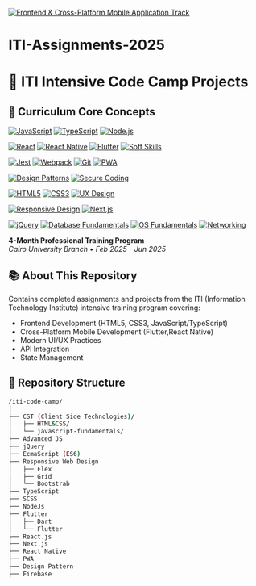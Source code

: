 [![Frontend & Cross-Platform Mobile Application Track](https://img.shields.io/badge/Track-Frontend_&_Cross_Platform_Mobile_App-2B2D42?style=for-the-badge&logo=ionic&logoColor=white)](https://www.iti.gov.eg/iti/home)

# ITI-Assignments-2025

# 🚀 ITI Intensive Code Camp Projects

## 📘 Curriculum Core Concepts

[![JavaScript](https://img.shields.io/badge/JavaScript-F7DF1E?style=flat&logo=javascript&logoColor=black)](https://developer.mozilla.org/en-US/docs/Web/JavaScript)
[![TypeScript](https://img.shields.io/badge/TypeScript-3178C6?style=flat&logo=typescript&logoColor=white)](https://www.typescriptlang.org/)
[![Node.js](https://img.shields.io/badge/Node.js-339933?style=flat&logo=nodedotjs&logoColor=white)](https://nodejs.org/en/docs/)

[![React](https://img.shields.io/badge/React-20232A?style=flat&logo=react&logoColor=61DAFB)](https://reactjs.org/)
[![React Native](https://img.shields.io/badge/React_Native-20232A?style=flat&logo=react&logoColor=61DAFB)](https://reactnative.dev/)
[![Flutter](https://img.shields.io/badge/Flutter-02569B?style=flat&logo=flutter&logoColor=white)](https://flutter.dev/)
[![Soft Skills](https://img.shields.io/badge/Soft_Skills-FF6B6B?style=flat&logo=storybook&logoColor=white)](https://www.coursera.org/courses?query=soft%20skills)

[![Jest](https://img.shields.io/badge/Jest-C21325?style=flat&logo=jest&logoColor=white)](https://jestjs.io/)
[![Webpack](https://img.shields.io/badge/Webpack-8DD6F9?style=flat&logo=webpack&logoColor=black)](https://webpack.js.org/)
[![Git](https://img.shields.io/badge/Git-F05032?style=flat&logo=git&logoColor=white)](https://git-scm.com/book/en/v2)
[![PWA](https://img.shields.io/badge/PWA-5A0FC8?style=flat&logo=pwa&logoColor=white)](https://web.dev/progressive-web-apps/)

[![Design Patterns](https://img.shields.io/badge/Design_Patterns-FFA500?style=flat&logo=ko-fi&logoColor=white)](https://refactoring.guru/design-patterns)
[![Secure Coding](https://img.shields.io/badge/Secure_Coding-4EAA25?style=flat&logo=owasp&logoColor=white)](https://owasp.org/www-project-top-ten/)

[![HTML5](https://img.shields.io/badge/HTML5-E34F26?style=flat&logo=html5&logoColor=white)](https://developer.mozilla.org/en-US/docs/Web/HTML)
[![CSS3](https://img.shields.io/badge/CSS3-1572B6?style=flat&logo=css3&logoColor=white)](https://developer.mozilla.org/en-US/docs/Web/CSS)
[![UX Design](https://img.shields.io/badge/UX_Design-FF4088?style=flat&logo=adobexd&logoColor=white)](https://www.nngroup.com/articles/mobile-ux/)

[![Responsive Design](https://img.shields.io/badge/Responsive_Design-00CC99?style=flat&logo=responsivedesign&logoColor=white)](https://css-tricks.com/snippets/css/complete-guide-grid/)
[![Next.js](https://img.shields.io/badge/Next.js-000000?style=flat&logo=nextdotjs&logoColor=white)](https://nextjs.org/docs)

[![jQuery](https://img.shields.io/badge/jQuery-0769AD?style=flat&logo=jquery&logoColor=white)](https://learn.jquery.com/)
[![Database Fundamentals](https://img.shields.io/badge/Database_Fundamentals-4479A1?style=flat&logo=postgresql&logoColor=white)](https://www.w3schools.com/sql/)
[![OS Fundamentals](https://img.shields.io/badge/OS_Fundamentals-999999?style=flat&logo=linux&logoColor=white)](https://www.coursera.org/learn/os)
[![Networking](https://img.shields.io/badge/Networking-0096D6?style=flat&logo=cisco&logoColor=white)](https://www.cisco.com/c/en/us/training-events/training-certifications/certifications/entry/ccna.html)


**4-Month Professional Training Program**  
*Cairo University Branch • Feb 2025 - Jun 2025*  

## 📚 About This Repository
Contains completed assignments and projects from the ITI (Information Technology Institute) intensive training program covering:

- Frontend Development (HTML5, CSS3, JavaScript/TypeScript)
- Cross-Platform Mobile Development (Flutter,React Native)
- Modern UI/UX Practices
- API Integration
- State Management

## 📂 Repository Structure
```bash
/iti-code-camp/
│
├── CST (Client Side Technologies)/
│   ├── HTML&CSS/
│   └── javascript-fundamentals/
├── Advanced JS
├── jQuery
├── EcmaScript (ES6)
├── Responsive Web Design
│   ├── Flex
│   ├── Grid
│   └── Bootstrab
├── TypeScript
├── SCSS
├── NodeJs
├── Flutter
│   ├── Dart
│   └── Flutter
├── React.js
├── Next.js
├── React Native
├── PWA
├── Design Pattern
├── Firebase

